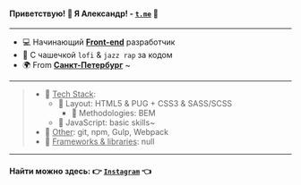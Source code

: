#### Приветствую! 👋 Я Александр! - [`t.me`](https://t.me/lapard1n/) 💬
---
- 💻 Начинающий <u>**Front-end**</u> разработчик
- 🎵 С чашечкой `lofi` & `jazz rap` за кодом
- 🌍 From <u>**Санкт-Петербург**</u> ~
---
> - 📄 <u>Tech Stack</u>:
>   - 📑 Layout: HTML5 & PUG + CSS3 & SASS/SCSS
>     - 📄 Methodologies: BEM
>   - 📝 JavaScript: basic skills~
> - 📄 <u>Other</u>: git, npm, Gulp, Webpack
> - 📃 <u>Frameworks & libraries</u>: null
---
#### Найти можно здесь: 👉 [`Instagram`](https://www.instagram.com/lapard1n/) 👈
